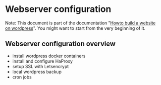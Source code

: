 # Webserver configuration

Note: This document is part of the documentation "[Howto build a website on wordpress](./README.md)".
You might want to start from the very beginning of it.

## Webserver configuration overview

- install wordpress docker containers
- install and configure HaProxy
- setup SSL with Letsencrypt
- local wordpress backup
- cron jobs
